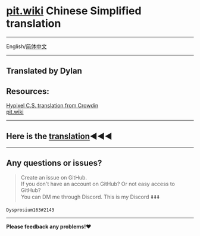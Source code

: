 # [pit.wiki](https://pit.wiki/) Chinese Simplified translation

---

 English/[简体中文](https://github.com/Dysprosium163/pitwiki_CS_translation/blob/main/README_Chinese_Simplified.md)

---

 Translated by Dylan
---

 ## Resources:                                   
 [Hypixel C.S. translation from Crowdin](https://crowdin.com/project/hypixel/zh-CN)     
 [pit.wiki](https://pit.wiki/)

---

## Here is the [translation](https://github.com/Dysprosium163/pitwiki_CS_translation/tree/main/CS_Translation):arrow_backward::arrow_backward::arrow_backward:

---

 ## Any questions or issues?     
 >Create an issue on GitHub.     
 >If you don't have an account on GitHub? Or not easy access to GitHub?  
 >You can DM me through Discord.
 > This is my Discord :arrow_down::arrow_down::arrow_down:
 
    Dysprosium163#2143

---

**Please feedback any problems!:heart:**